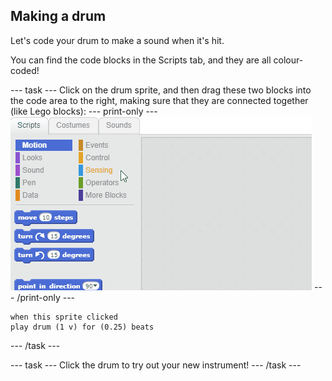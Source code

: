## Making a drum

Let's code your drum to make a sound when it's hit.

You can find the code blocks in the Scripts tab, and they are all colour-coded!

--- task ---
Click on the drum sprite, and then drag these two blocks into the code area to the right, making sure that they are connected together (like Lego blocks):
--- print-only ---
![screenshot](images/connect-block.gif)
--- /print-only ---

```blocks
when this sprite clicked
play drum (1 v) for (0.25) beats
```
--- /task ---

--- task ---
Click the drum to try out your new instrument!
--- /task ---
